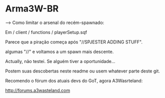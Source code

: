 Arma3W-BR
=========

--> Como limitar o arsenal do recém-spawnado:

Em / client / functions / playerSetup.sqf

Parece que a piração começa após "//SPJESTER ADDING STUFF".

algumas "//" e voltamos a um spawn mais descente.

Actually, não testei. Se alguém tiver a oportunidade...



Postem suas descobertas neste readme ou usem whatever parte deste git.


Recomendo o fórum dos atuais devs do GoT, agora A3Wasrteland:

http://forums.a3wasteland.com

